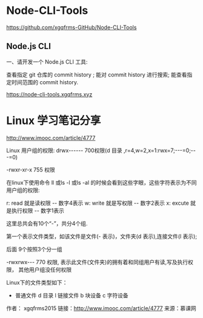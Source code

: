 # Node-CLI-Tools




https://github.com/xgqfrms-GitHub/Node-CLI-Tools



## Node.js CLI 

一、请开发一个 Node.js CLI 工具:

查看指定 git 仓库的 commit history ; 
能对 commit history 进行搜索; 
能查看指定时间范围的 commit history. 

https://node-cli-tools.xgqfrms.xyz





# Linux 学习笔记分享


http://www.imooc.com/article/4777

Linux 用户组的权限: drwx------ 700权限(d 目录 ,r=4,w=2,x=1:rwx=7;---=0;---=0)


-rwxr-xr-x 755 权限


在linux下使用命令 ll 或ls -l 或ls -al 的时候会看到这些字眼，这些字符表示为不同用户组的权限:

r: read 就是读权限 -- 数字4表示
w: write 就是写权限 -- 数字2表示
x: excute 就是执行权限 -- 数字1表示

这里总共会有10个“-”，共分4个组.

第一个表示文件类型，如该文件是文件(- 表示)，文件夹(d 表示),连接文件(l 表示);

后面 9个按照3个分一组

-rwxrwx--- 770 权限, 表示此文件(文件夹)的拥有着和同组用户有读,写及执行权限， 其他用户组没任何权限


Linux下的文件类型如下：

- 普通文件
d 目录
l 链接文件
b 块设备
c 字符设备




作者： xgqfrms2015 
链接：http://www.imooc.com/article/4777
来源：慕课网















